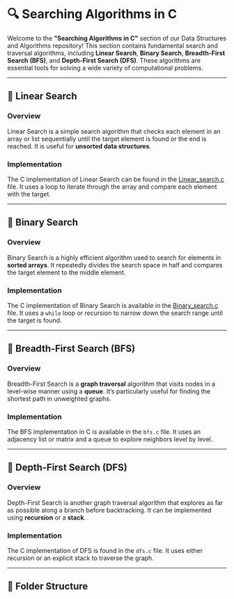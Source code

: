 # 🔍 Searching Algorithms in C

Welcome to the **"Searching Algorithms in C"** section of our Data Structures and Algorithms repository! This section contains fundamental search and traversal algorithms, including **Linear Search**, **Binary Search**, **Breadth-First Search (BFS)**, and **Depth-First Search (DFS)**. These algorithms are essential tools for solving a wide variety of computational problems.

---

## 📘 Linear Search

### Overview

Linear Search is a simple search algorithm that checks each element in an array or list sequentially until the target element is found or the end is reached. It is useful for **unsorted data structures**.

### Implementation

The C implementation of Linear Search can be found in the [Linear_search.c](Linear_search.c) file. It uses a loop to iterate through the array and compare each element with the target.

---

## 📗 Binary Search

### Overview

Binary Search is a highly efficient algorithm used to search for elements in **sorted arrays**. It repeatedly divides the search space in half and compares the target element to the middle element.

### Implementation

The C implementation of Binary Search is available in the [Binary_search.c](Binary_search.c) file. It uses a `while` loop or recursion to narrow down the search range until the target is found.

---

## 📘 Breadth-First Search (BFS)

### Overview

Breadth-First Search is a **graph traversal** algorithm that visits nodes in a level-wise manner using a **queue**. It’s particularly useful for finding the shortest path in unweighted graphs.

### Implementation

The BFS implementation in C is available in the `bfs.c` file. It uses an adjacency list or matrix and a queue to explore neighbors level by level.

---

## 📗 Depth-First Search (DFS)

### Overview

Depth-First Search is another graph traversal algorithm that explores as far as possible along a branch before backtracking. It can be implemented using **recursion** or a **stack**.

### Implementation

The C implementation of DFS is found in the `dfs.c` file. It uses either recursion or an explicit stack to traverse the graph.

---

## 📂 Folder Structure

